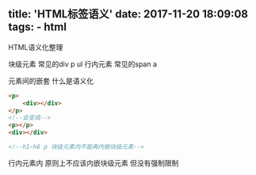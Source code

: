 title: 'HTML标签语义'
date: 2017-11-20 18:09:08
tags:
    - html
---
HTML语义化整理
<!--more-->
块级元素 常见的div p ul
行内元素 常见的span a 

元素间的嵌套
什么是语义化 
```html
<p>
    <div></div>
</p>
<!--会变成-->
<p></p>
<div></div>

<!--h1~h6 p 块级元素内不能再内嵌块级元素-->
```
行内元素内 原则上不应该内嵌块级元素 但没有强制限制


